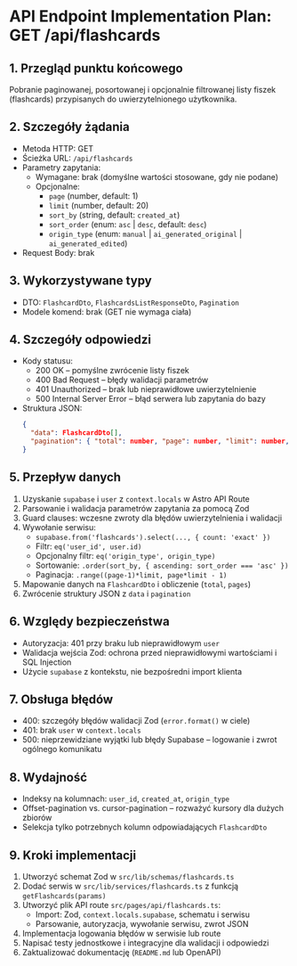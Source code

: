 ﻿# API Endpoint Implementation Plan: GET /api/flashcards

## 1. Przegląd punktu końcowego
Pobranie paginowanej, posortowanej i opcjonalnie filtrowanej listy fiszek (flashcards) przypisanych do uwierzytelnionego użytkownika.

## 2. Szczegóły żądania
- Metoda HTTP: GET  
- Ścieżka URL: `/api/flashcards`  
- Parametry zapytania:
  - Wymagane: brak (domyślne wartości stosowane, gdy nie podane)  
  - Opcjonalne:
    - `page` (number, default: 1)  
    - `limit` (number, default: 20)  
    - `sort_by` (string, default: `created_at`)  
    - `sort_order` (enum: `asc` | `desc`, default: `desc`)  
    - `origin_type` (enum: `manual` | `ai_generated_original` | `ai_generated_edited`)
- Request Body: brak

## 3. Wykorzystywane typy
- DTO: `FlashcardDto`, `FlashcardsListResponseDto`, `Pagination`
- Modele komend: brak (GET nie wymaga ciała)

## 4. Szczegóły odpowiedzi
- Kody statusu:
  - 200 OK – pomyślne zwrócenie listy fiszek  
  - 400 Bad Request – błędy walidacji parametrów  
  - 401 Unauthorized – brak lub nieprawidłowe uwierzytelnienie  
  - 500 Internal Server Error – błąd serwera lub zapytania do bazy
- Struktura JSON:
  ```json
  {
    "data": FlashcardDto[],
    "pagination": { "total": number, "page": number, "limit": number, "pages": number }
  }
  ```

## 5. Przepływ danych
1. Uzyskanie `supabase` i `user` z `context.locals` w Astro API Route  
2. Parsowanie i walidacja parametrów zapytania za pomocą Zod  
3. Guard clauses: wczesne zwroty dla błędów uwierzytelnienia i walidacji  
4. Wywołanie serwisu:
   - `supabase.from('flashcards').select(..., { count: 'exact' })`
   - Filtr: `eq('user_id', user.id)`
   - Opcjonalny filtr: `eq('origin_type', origin_type)`
   - Sortowanie: `.order(sort_by, { ascending: sort_order === 'asc' })`
   - Paginacja: `.range((page-1)*limit, page*limit - 1)`
5. Mapowanie danych na `FlashcardDto` i obliczenie (`total`, `pages`)  
6. Zwrócenie struktury JSON z `data` i `pagination`

## 6. Względy bezpieczeństwa
- Autoryzacja: 401 przy braku lub nieprawidłowym `user`  
- Walidacja wejścia Zod: ochrona przed nieprawidłowymi wartościami i SQL Injection  
- Użycie `supabase` z kontekstu, nie bezpośredni import klienta  

## 7. Obsługa błędów
- 400: szczegóły błędów walidacji Zod (`error.format()` w ciele)  
- 401: brak `user` w `context.locals`  
- 500: nieprzewidziane wyjątki lub błędy Supabase – logowanie i zwrot ogólnego komunikatu

## 8. Wydajność
- Indeksy na kolumnach: `user_id`, `created_at`, `origin_type`  
- Offset-pagination vs. cursor-pagination – rozważyć kursory dla dużych zbiorów  
- Selekcja tylko potrzebnych kolumn odpowiadających `FlashcardDto`

## 9. Kroki implementacji
1. Utworzyć schemat Zod w `src/lib/schemas/flashcards.ts`  
2. Dodać serwis w `src/lib/services/flashcards.ts` z funkcją `getFlashcards(params)`  
3. Utworzyć plik API route `src/pages/api/flashcards.ts`:
   - Import: Zod, `context.locals.supabase`, schematu i serwisu  
   - Parsowanie, autoryzacja, wywołanie serwisu, zwrot JSON  
4. Implementacja logowania błędów w serwisie lub route  
5. Napisać testy jednostkowe i integracyjne dla walidacji i odpowiedzi  
6. Zaktualizować dokumentację (`README.md` lub OpenAPI)  